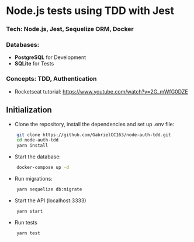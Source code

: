 # Node.js tests using TDD with Jest

### **Tech:** Node.js, Jest, Sequelize ORM, Docker

### Databases:

- **PostgreSQL** for Development
- **SQLite** for Tests

### **Concepts:** TDD, Authentication

- Rocketseat tutorial: https://www.youtube.com/watch?v=2G_mWfG0DZE

## Initialization

- Clone the repository, install the dependencies and set up .env file:

```bash
    git clone https://github.com/GabrielCC163/node-auth-tdd.git
    cd node-auth-tdd
    yarn install
```

- Start the database:

```bash
    docker-compose up -d
```

- Run migrations:

```bash
    yarn sequelize db:migrate
```

- Start the API (localhost:3333)

```bash
    yarn start
```

- Run tests

```bash
    yarn test
```
